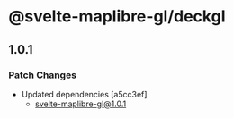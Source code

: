 # @svelte-maplibre-gl/deckgl

## 1.0.1

### Patch Changes

- Updated dependencies [a5cc3ef]
  - svelte-maplibre-gl@1.0.1
